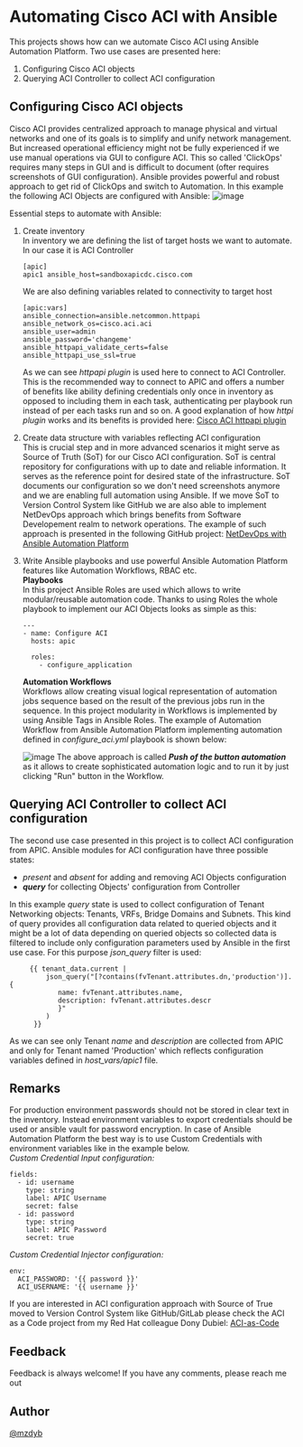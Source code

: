 # Automating Cisco ACI with Ansible
This projects shows how can we automate Cisco ACI using Ansible Automation Platform. Two use cases are presented here:
1. Configuring Cisco ACI objects
2. Querying ACI Controller to collect ACI configuration

## Configuring Cisco ACI objects
Cisco ACI provides centralized approach to manage physical and virtual networks and one of its goals is to simplify and unify network management. But increased operational efficiency might not be fully experienced if we use manual operations via GUI to configure ACI. This so called 'ClickOps' requires many steps in GUI and is difficult to document (ofter requires screenshots of GUI configuration). Ansible provides powerful and robust approach to get rid of ClickOps and switch to Automation. In this example the following ACI Objects are configured with Ansible:
![image](https://github.com/mzdyb/cisco-aci/assets/49950423/466cceba-7180-4fdc-9880-237928534732)  

Essential steps to automate with Ansible:
1. Create inventory  
   In inventory we are defining the list of target hosts we want to automate. In our case it is ACI Controller
   ```
   [apic]
   apic1 ansible_host=sandboxapicdc.cisco.com
   ```
   We are also defining variables related to connectivity to target host
   ```
   [apic:vars]
   ansible_connection=ansible.netcommon.httpapi
   ansible_network_os=cisco.aci.aci
   ansible_user=admin
   ansible_password='changeme'
   ansible_httpapi_validate_certs=false
   ansible_httpapi_use_ssl=true
   ```
   As we can see _httpapi plugin_ is used here to connect to ACI Controller. This is the recommended way to connect to APIC and offers a number of benefits like ability defining credentials only once in inventory as opposed to including them in each task, authenticating per playbook run instead of per each tasks run and so on. A good explanation of how _httpi plugin_ works and its benefits is provided here: [Cisco ACI httpapi plugin](https://www.ciscolive.com/on-demand/on-demand-library.html?search=httpapi#/session/1707505590105001pxJm)
     

3. Create data structure with variables reflecting ACI configuration  
   This is crucial step and in more advanced scenarios it might serve as Source of Truth (SoT) for our Cisco ACI configuration. SoT is central repository for configurations with up to date and reliable information. It serves as the reference point for desired state of the infrastructure. SoT documents our configuration so we don't need screenshots anymore and we are enabling full automation using Ansible. If we move SoT to Version Control System like GitHub we are also able to implement NetDevOps approach which brings benefits from Software Developement realm to network operations. The example of such approach is presented in the following GitHub project: [NetDevOps with Ansible Automation Platform](https://github.com/mzdyb/netdevops)

4. Write Ansible playbooks and use powerful Ansible Automation Platform features like Automation Workflows, RBAC etc.  
   **Playbooks**  
   In this project Ansible Roles are used which allows to write modular/reusable automation code. Thanks to using Roles the whole playbook to implement our ACI Objects looks as simple as this:
   ```
   ---
   - name: Configure ACI
     hosts: apic

     roles:
       - configure_application
   ```
   **Automation Workflows**  
   Workflows allow creating visual logical representation of automation jobs sequence based on the result of the previous jobs run in the sequence. In this project modularity in Workflows is implemented by using Ansible Tags in Ansible Roles. The example of Automation Workflow from Ansible Automation Platform implementing automation defined in _configure_aci.yml_ playbook is shown below:

   ![image](https://github.com/mzdyb/cisco-aci/assets/49950423/22b57cfd-a4b0-447d-a153-27e3166cf091)
   The above approach is called _**Push of the button automation**_ as it allows to create sophisticated automation logic and to run it by just clicking "Run" button in the Workflow.

## Querying ACI Controller to collect ACI configuration
The second use case presented in this project is to collect ACI configuration from APIC. Ansible modules for ACI configuration have three possible states: 
- _present_ and _absent_ for adding and removing ACI Objects configuration
- _**query**_ for collecting Objects' configuration from Controller

In this example _query_ state is used to collect configuration of Tenant Networking objects: Tenants, VRFs, Bridge Domains and Subnets. This kind of query provides all configuration data related to queried objects and it might be a lot of data depending on queried objects so collected data is filtered to include only configuration parameters used by Ansible in the first use case. For this purpose _json_query_ filter is used:
```
     {{ tenant_data.current |
         json_query("[?contains(fvTenant.attributes.dn,'production')].{
            name: fvTenant.attributes.name,
            description: fvTenant.attributes.descr
            }"
         )
      }}
```
As we can see only Tenant _name_ and _description_ are collected from APIC and only for Tenant named 'Production' which reflects configuration variables defined in _host_vars/apic1_ file.

## Remarks
For production environment passwords should not be stored in clear text in the inventory. Instead environment variables to export credentials should be used or ansible vault for password encryption. In case of Ansible Automation Platform the best way is to use Custom Credentials with environment variables like in the example below.  
_Custom Credential Input configuration:_
```
fields:
  - id: username
    type: string
    label: APIC Username
    secret: false
  - id: password
    type: string
    label: APIC Password
    secret: true
```
_Custom Credential Injector configuration:_
```
env:
  ACI_PASSWORD: '{{ password }}'
  ACI_USERNAME: '{{ username }}'
```

If you are interested in ACI configuration approach with Source of True moved to Version Control System like GitHub/GitLab please check the ACI as a Code project from my Red Hat colleague Dony Dubiel: [ACI-as-Code](https://gitlab.com/redhatautomation/network_demos/-/blob/main/cisco_aci/)

## Feedback
Feedback is always welcome! If you have any comments, please reach me out

## Author

[@mzdyb](https://www.linkedin.com/in/michal-zdyb-9aa4046/)
